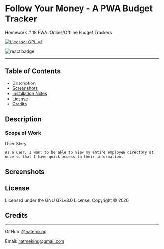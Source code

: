 # Follow Your Money - A PWA Budget Tracker
Homework # 18 PWA: Online/Offline Budget Trackers

<!-- [Offline Budget Tracker Deploy Link](https://follow-yr-money.herokuapp.com/) -->

[![License: GPL v3](https://img.shields.io/badge/License-GPLv3-blue.svg)](https://github.com/natemking/employee_directory/blob/main/LICENSE)

![react badge](https://img.shields.io/badge/react%20-%2320232a.svg?&style=for-the-badge&logo=react&logoColor=%2361DAFB")
<!-- ![html5 badge](https://img.shields.io/badge/html5%20-%23E34F26.svg?&style=flat&logo=html5&logoColor=white)
![css3 badge](https://img.shields.io/badge/css3%20-%231572B6.svg?&style=flat&logo=css3&logoColor=white)
![javascript badge](https://img.shields.io/badge/javascript%20-%23323330.svg?&style=flat&logo=javascript&logoColor=%23F7DF1E)
![node.js badge](https://img.shields.io/badge/Node.js%20-%2343853D.svg?&style=flat&logo=node.js&logoColor=white)
![express badge](https://img.shields.io/badge/Express.js%20-%23404d59.svg?&style=flat&logo=node.js&logoColor=white)
![mongodb badge](https://img.shields.io/badge/MongoDB-%234ea94b.svg?&style=flat&logo=mongodb&logoColor=white)
![mongoose badge](https://img.shields.io/badge/Mongoose-%23800.svg?&style=flat&logoColor=white)
![webpack badge](https://img.shields.io/badge/webpack%20-%238DD6F9.svg?&style=flat&logo=webpack&logoColor=black) -->


---
## Table of Contents
 * [Description](#description)
    <!-- + [Scope of Work](#scope-of-work)
    + [Progressive Web App Summary](#progressive-web-app-summary)
    + [Refactor and Redesign](#refactor-and-redesign)
    + [Added Functionality](#added-functionality)
    + [Modularization and Webpack](#modularization-and-webpack) -->
  * [Screenshots](#screenshots)
  * [Installation Notes](#installation-notes)
  * [License](#license)
  * [Credits](#credits)

## Description

### Scope of Work
User Story
```
As a user, I want to be able to view my entire employee directory at once so that I have quick access to their information.
```

## Screenshots

<!-- ![app gif](public/assets/images/screenshots/follow-your-money.gif)
<br>

_App Functionality_
<br> -->


## License
Licensed under the GNU GPLv3.0 License. Copyright © 2020

## Credits
<!-- 
* [Capitalize the first letter of every word with one line of code](https://www.freecodecamp.org/news/how-to-capitalize-words-in-javascript/)  

* [Random Color Palate](https://mycolor.space/)

* [Merge Multiple objects w/ sum of values by using the reduce() method](https://dev.to/ramonak/javascript-how-to-merge-multiple-objects-with-sum-of-values-43fd)

* [Using Fetch w/ async/await](https://dmitripavlutin.com/javascript-fetch-async-await/) 

* [Auto/ being applied the webpack-pwa-manifest icon file path output](https://github.com/arthurbergmz/webpack-pwa-manifest/issues/149)

* [Fix 'regenerator runtime is not defined error'](https://flaviocopes.com/parcel-regeneratorruntime-not-defined/)


* [Use CSS to have an element appear on hover](https://stackoverflow.com/questions/19062120/make-a-div-appear-on-hover-over-another-div)  -->

---

GitHub: [@natemking](https://github.com/natemking/)

Email: [natmeking@gmail.com](mailto:natmeking@gmail.com)


